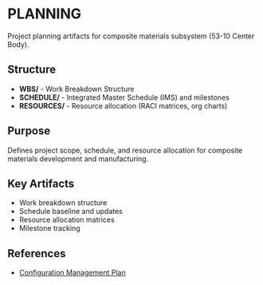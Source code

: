 # PLANNING

Project planning artifacts for composite materials subsystem (53-10 Center Body).

## Structure

- **WBS/** - Work Breakdown Structure
- **SCHEDULE/** - Integrated Master Schedule (IMS) and milestones
- **RESOURCES/** - Resource allocation (RACI matrices, org charts)

## Purpose

Defines project scope, schedule, and resource allocation for composite materials development and manufacturing.

## Key Artifacts

- Work breakdown structure
- Schedule baseline and updates
- Resource allocation matrices
- Milestone tracking

## References

- [Configuration Management Plan](../../../../../../../../../../../00-PROGRAM/CONFIG_MGMT/01-CM_PLAN.md)

